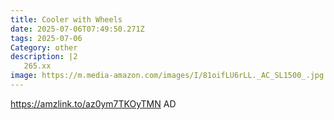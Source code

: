 ```yaml
---
title: Cooler with Wheels
date: 2025-07-06T07:49:50.271Z
tags: 2025-07-06
Category: other
description: |2
   265.xx
image: https://m.media-amazon.com/images/I/81oifLU6rLL._AC_SL1500_.jpg
---
```

https://amzlink.to/az0ym7TKOyTMN
AD
